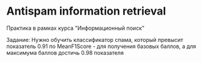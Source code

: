 # Antispam information retrieval

Практика в рамках курса "Информационный поиск"

Задание: 
Нужно обучить классификатор спама, который превысит показатель 0.91 по MeanF1Score - для получения базовых баллов, а для максимума баллов достичь 0.98 показателя

